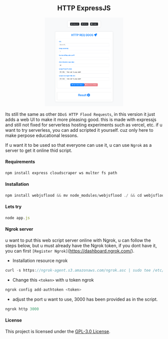 <h2 align="center">HTTP ExpressJS</h1>

<p align="center">
    <img width="250" src="screenshot/http/Demo2.png" alt="Console">
</p>

Its still the same as other `DDoS ​​HTTP Flood Requests`, in this version it just adds a web UI to make it more pleasing good. this is made with expressjs and still not fixed for serverless hosting experiments such as vercel, etc. if u want to try serverless, you can add scripted it yourself. cuz only here to make perpose educational lessons.

If u want it to be used so that everyone can use it, u can use `Ngrok` as a server to get it online thid script.

#### Requirements

```javascript
npm install express cloudscraper ws multer fs path
```

#### Installation

```javascript
npm install webjsflood && mv node_modules/webjsflood ./ && cd webjsflood
```

#### Lets try

```javascript
node app.js
```

#### Ngrok server

u want to put this web script server online with Ngrok, u can follow the steps below, but u must already have the Ngrok token, if you dont have it, you can first `[Register Ngrok]`(https://dashboard.ngrok.com/).


- Installation resource ngrok

```javascript
curl -s https://ngrok-agent.s3.amazonaws.com/ngrok.asc | sudo tee /etc/apt/trusted.gpg.d/ngrok.asc >/dev/null && echo "deb https://ngrok-agent.s3.amazonaws.com buster main" | sudo tee /etc/apt/sources.list.d/ngrok.list && sudo apt update && sudo apt install ngrok
```
- Change this `<token>` with u token ngrok

```javascript
ngrok config add-authtoken <token>
```

- adjust the port u want to use, 3000 has been provided as in the script.

```javascript
ngrok http 3000
````

#### License

This project is licensed under the [GPL-3.0 License](https://github.com/naix0x/http-express/blob/main/LICENSE).
